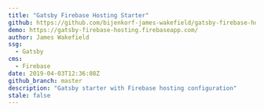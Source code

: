```yaml
---
title: "Gatsby Firebase Hosting Starter"
github: https://github.com/bijenkorf-james-wakefield/gatsby-firebase-hosting-starter
demo: https://gatsby-firebase-hosting.firebaseapp.com/
author: James Wakefield
ssg:
  - Gatsby
cms:
  - Firebase
date: 2019-04-03T12:36:08Z
github_branch: master
description: "Gatsby starter with Firebase hosting configuration"
stale: false
---
```

